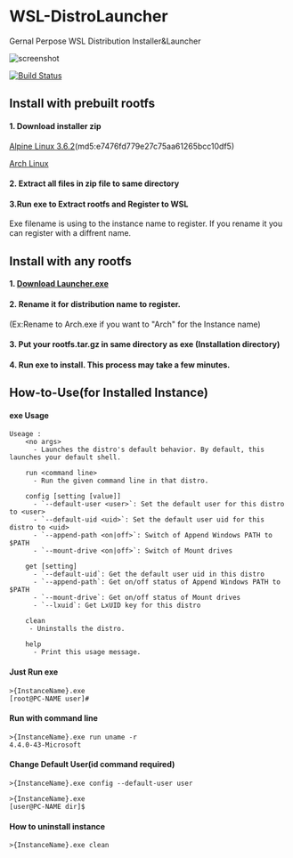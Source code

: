 # WSL-DistroLauncher
Gernal Perpose WSL Distribution Installer&Launcher


![screenshot](https://raw.githubusercontent.com/wiki/yuk7/WSL-DistroLauncher/img/Arch_Alpine_Ubuntu.png)

[![Build Status](https://img.shields.io/travis/yuk7/WSL-DistroLauncher.svg?branch=master&style=flat-square)](https://travis-ci.org/yuk7/WSL-DistroLauncher)

## Install with prebuilt rootfs
#### 1. Download installer zip
[Alpine Linux 3.6.2](https://github.com/yuk7/WSL-DistroLauncher/releases/download/17112101/Alpine.zip)(md5:e7476fd779e27c75aa61265bcc10df5)

[Arch Linux](https://github.com/yuk7/ArchWSL)

#### 2. Extract all files in zip file to same directory

#### 3.Run exe to Extract rootfs and Register to WSL
Exe filename is using to the instance name to register.
If you rename it you can register with a diffrent name.


## Install with any rootfs
#### 1. [Download Launcher.exe](https://github.com/yuk7/WSL-DistroLauncher/releases/latest)
#### 2. Rename it for distribution name to register.
(Ex:Rename to Arch.exe if you want to "Arch" for the Instance name)
#### 3. Put your rootfs.tar.gz in same directory as exe (Installation directory)
#### 4. Run exe to install. This process may take a few minutes.


## How-to-Use(for Installed Instance)
#### exe Usage
```dos
Useage :
    <no args>
      - Launches the distro's default behavior. By default, this launches your default shell.

    run <command line>
      - Run the given command line in that distro.

    config [setting [value]]
      - `--default-user <user>`: Set the default user for this distro to <user>
      - `--default-uid <uid>`: Set the default user uid for this distro to <uid>
      - `--append-path <on|off>`: Switch of Append Windows PATH to $PATH
      - `--mount-drive <on|off>`: Switch of Mount drives

    get [setting]
      - `--default-uid`: Get the default user uid in this distro
      - `--append-path`: Get on/off status of Append Windows PATH to $PATH
      - `--mount-drive`: Get on/off status of Mount drives
      - `--lxuid`: Get LxUID key for this distro

    clean
     - Uninstalls the distro.

    help
      - Print this usage message.
```


#### Just Run exe
```dos
>{InstanceName}.exe
[root@PC-NAME user]#
```

#### Run with command line
```dos
>{InstanceName}.exe run uname -r
4.4.0-43-Microsoft

```

#### Change Default User(id command required)
```dos
>{InstanceName}.exe config --default-user user

>{InstanceName}.exe
[user@PC-NAME dir]$
```


#### How to uninstall instance
```dos
>{InstanceName}.exe clean

```
